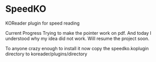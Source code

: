# SpeedKO
KOReader plugin for speed reading

Current Progress
Trying to make the pointer work on pdf. And today I understood why my idea did not work. Will resume the project soon.

To anyone crazy enough to install it now
copy the speedko.koplugin directory to koreader/plugins/directory



